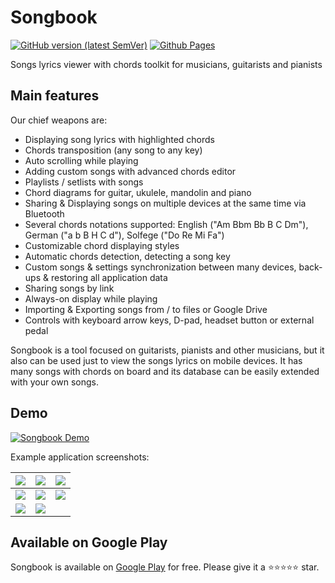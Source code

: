 # Songbook

[![GitHub version (latest SemVer)](https://img.shields.io/github/v/tag/igrek51/android-songbook?label=github&sort=semver)](https://github.com/igrek51/android-songbook)
[![Github Pages](https://img.shields.io/badge/docs-github.io-blue)](https://igrek51.github.io/android-songbook)

Songs lyrics viewer with chords toolkit for musicians, guitarists and pianists

## Main features
Our chief weapons are:

- Displaying song lyrics with highlighted chords
- Chords transposition (any song to any key)
- Auto scrolling while playing
- Adding custom songs with advanced chords editor
- Playlists / setlists with songs
- Chord diagrams for guitar, ukulele, mandolin and piano
- Sharing & Displaying songs on multiple devices at the same time via Bluetooth
- Several chords notations supported: English ("Am Bbm Bb B C Dm"), German ("a b B H C d"), Solfege ("Do Re Mi Fa")
- Customizable chord displaying styles
- Automatic chords detection, detecting a song key
- Custom songs & settings synchronization between many devices, back-ups & restoring all application data
- Sharing songs by link
- Always-on display while playing
- Importing & Exporting songs from / to files or Google Drive
- Controls with keyboard arrow keys, D-pad, headset button or external pedal

Songbook is a tool focused on guitarists, pianists and other musicians, but it also can be used just to view the songs lyrics on mobile devices.
It has many songs with chords on board and its database can be easily extended with your own songs.

## Demo
[![Songbook Demo](https://img.youtube.com/vi/VMsKZNkbl3A/0.jpg)](https://www.youtube.com/watch?v=VMsKZNkbl3A)

Example application screenshots:

| ![](./assets/screenshots-mobile-en/01.png) | ![](./assets/screenshots-mobile-en/02.png) | ![](./assets/screenshots-mobile-en/03.png) |
|---|---|---|
| ![](./assets/screenshots-mobile-en/04.png) | ![](./assets/screenshots-mobile-en/05.png) | ![](./assets/screenshots-mobile-en/06.png) |
| ![](./assets/screenshots-mobile-en/07.png) | ![](./assets/screenshots-mobile-en/08.png) |  |

## Available on Google Play

Songbook is available on [Google Play](https://play.google.com/store/apps/details?id=igrek.songbook) for free.
Please give it a ⭐️⭐️⭐️⭐️⭐️ star.
